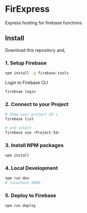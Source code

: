 # FirExpress
Express hosting for firebase functions
## Install
Download this repository and,

### 1. Setup Firebase
``` bash
npm install -g firebase-tools
```
Login to Firebase CLI
``` bash
firebsae login
```

### 2. Connect to your Project
``` bash
# Show your project Id's
firebase list 

# and select
firebase use <Project-Id>
```

### 3. Install NPM packages
``` bash
npm install 
```

### 4. Local Development
``` bash
npm run dev
# localhost:5000
```

### 5. Deploy to Firebase
``` bash
npm run deploy
```

